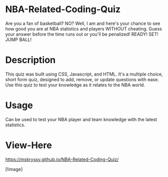 # NBA-Related-Coding-Quiz

Are you a fan of basketball? NO? Well, I am and here's your chance to see how good you are at NBA statistics and players WITHOUT cheating. Guess your answer before the time runs out or you'll be penalized! READY! SET! JUMP BALL!

# Description

This quiz was built using CSS, Javascript, and HTML. It's a multiple choice, short form quiz, designed to add, remove, 
or update questions with ease. Use this quiz to test your knowledge as it relates to the NBA world.

# Usage

Can be used to test your NBA player and team knowledge with the latest statistics.

# View-Here

https://mskryssy.github.io/NBA-Related-Coding-Quiz/

[!image] 